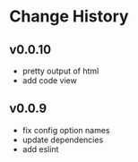 Change History
==============

v0.0.10
-------
* pretty output of html
* add code view

v0.0.9
----
* fix config option names
* update dependencies
* add eslint
